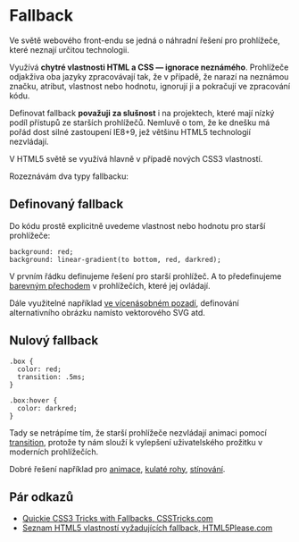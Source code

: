 
Fallback
========

Ve světě webového front-endu se jedná o náhradní řešení pro prohlížeče, které neznají určitou technologii.

Využívá **chytré vlastnosti HTML a CSS — ignorace neznámého**. Prohlížeče odjakživa oba jazyky zpracovávají tak, že v případě, že narazí na neznámou značku, atribut, vlastnost nebo hodnotu, ignorují ji a pokračují ve zpracování kódu.

Definovat fallback **považuji za slušnost** i na projektech, které mají nízký podíl přístupů ze starších prohlížečů. Nemluvě o tom, že ke dnešku má pořád dost silné zastoupení IE8+9, jež většinu HTML5 technologií nezvládají.

V HTML5 světě se využívá hlavně v případě nových CSS3 vlastností.

Rozeznávám dva typy fallbacku:


Definovaný fallback
-------------------

Do kódu prostě explicitně uvedeme vlastnost nebo hodnotu pro starší prohlížeče:

	background: red;
	background: linear-gradient(to bottom, red, darkred);

V prvním řádku definujeme řešení pro starší prohlížeč. A to předefinujeme [barevným přechodem](/css3-gradients) v prohlížečích, které jej ovládají.

Dále využitelné například [ve vícenásobném pozadí](/css3-multi-backgrounds), definování alternativního obrázku namísto vektorového SVG atd.

Nulový fallback
---------------

	.box {
	  color: red;
	  transition: .5ms;
	}
	
	.box:hover {
	  color: darkred;
	}

Tady se netrápíme tím, že starší prohlížeče nezvládají animaci pomocí [transition](/css3-transitions), protože ty nám slouží k vylepšení uživatelského prožitku v moderních prohlížečích.

Dobré řešení například pro [animace](/css3-animations), [kulaté rohy](/css3-border-radius), [stínování](/css3-box-shadow).

Pár odkazů
----------

* [Quickie CSS3 Tricks with Fallbacks, CSSTricks.com](http://css-tricks.com/quickie-css3-tricks-with-fallbacks/)
* [Seznam HTML5 vlastností vyžadujících fallback, HTML5Please.com](http://html5please.com/#fallback)
